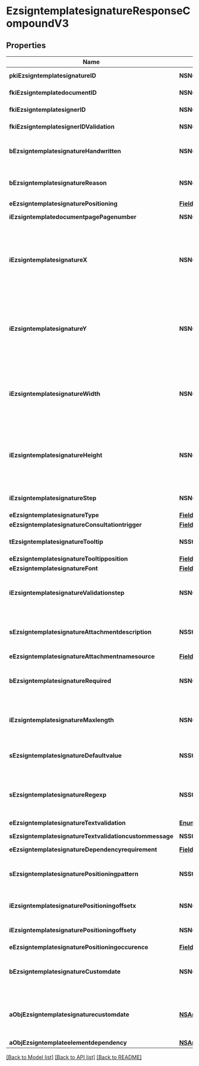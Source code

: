 # EzsigntemplatesignatureResponseCompoundV3

## Properties
Name | Type | Description | Notes
------------ | ------------- | ------------- | -------------
**pkiEzsigntemplatesignatureID** | **NSNumber*** | The unique ID of the Ezsigntemplatesignature | 
**fkiEzsigntemplatedocumentID** | **NSNumber*** | The unique ID of the Ezsigntemplatedocument | 
**fkiEzsigntemplatesignerID** | **NSNumber*** | The unique ID of the Ezsigntemplatesigner | 
**fkiEzsigntemplatesignerIDValidation** | **NSNumber*** | The unique ID of the Ezsigntemplatesigner | [optional] 
**bEzsigntemplatesignatureHandwritten** | **NSNumber*** | Whether the Ezsigntemplatesignature must be handwritten or not when eEzsigntemplatesignatureType &#x3D; Signature. | [optional] 
**bEzsigntemplatesignatureReason** | **NSNumber*** | Whether the Ezsigntemplatesignature must include a reason or not when eEzsigntemplatesignatureType &#x3D; Signature. | [optional] 
**eEzsigntemplatesignaturePositioning** | [**FieldEEzsigntemplatesignaturePositioning***](FieldEEzsigntemplatesignaturePositioning.md) |  | [optional] 
**iEzsigntemplatedocumentpagePagenumber** | **NSNumber*** | The page number in the Ezsigntemplatedocument | 
**iEzsigntemplatesignatureX** | **NSNumber*** | The X coordinate (Horizontal) where to put the Ezsigntemplatesignature on the page.  Coordinate is calculated at 100dpi (dot per inch). So for example, if you want to put the Ezsigntemplatesignature 2 inches from the left border of the page, you would use \&quot;200\&quot; for the X coordinate. | [optional] 
**iEzsigntemplatesignatureY** | **NSNumber*** | The Y coordinate (Vertical) where to put the Ezsigntemplatesignature on the page.  Coordinate is calculated at 100dpi (dot per inch). So for example, if you want to put the Ezsigntemplatesignature 3 inches from the top border of the page, you would use \&quot;300\&quot; for the Y coordinate. | [optional] 
**iEzsigntemplatesignatureWidth** | **NSNumber*** | The width of the Ezsigntemplatesignature.  Size is calculated at 100dpi (dot per inch). So for example, if you want the Ezsigntemplatesignature to have a width of 2 inches, you would use \&quot;200\&quot; for the iEzsigntemplatesignatureWidth. | [optional] 
**iEzsigntemplatesignatureHeight** | **NSNumber*** | The height of the Ezsigntemplatesignature.  Size is calculated at 100dpi (dot per inch). So for example, if you want the Ezsigntemplatesignature to have an height of 2 inches, you would use \&quot;200\&quot; for the iEzsigntemplatesignatureHeight. | [optional] 
**iEzsigntemplatesignatureStep** | **NSNumber*** | The step when the Ezsigntemplatesigner will be invited to sign | 
**eEzsigntemplatesignatureType** | [**FieldEEzsigntemplatesignatureType***](FieldEEzsigntemplatesignatureType.md) |  | 
**eEzsigntemplatesignatureConsultationtrigger** | [**FieldEEzsigntemplatesignatureConsultationtrigger***](FieldEEzsigntemplatesignatureConsultationtrigger.md) |  | [optional] 
**tEzsigntemplatesignatureTooltip** | **NSString*** | A tooltip that will be presented to Ezsigntemplatesigner about the Ezsigntemplatesignature | [optional] 
**eEzsigntemplatesignatureTooltipposition** | [**FieldEEzsigntemplatesignatureTooltipposition***](FieldEEzsigntemplatesignatureTooltipposition.md) |  | [optional] 
**eEzsigntemplatesignatureFont** | [**FieldEEzsigntemplatesignatureFont***](FieldEEzsigntemplatesignatureFont.md) |  | [optional] 
**iEzsigntemplatesignatureValidationstep** | **NSNumber*** | The step when the Ezsigntemplatesigner will be invited to validate the Ezsigntemplatesignature of eEzsigntemplatesignatureType Attachments | [optional] 
**sEzsigntemplatesignatureAttachmentdescription** | **NSString*** | The description attached to the attachment name added in Ezsigntemplatesignature of eEzsigntemplatesignatureType Attachments | [optional] 
**eEzsigntemplatesignatureAttachmentnamesource** | [**FieldEEzsigntemplatesignatureAttachmentnamesource***](FieldEEzsigntemplatesignatureAttachmentnamesource.md) |  | [optional] 
**bEzsigntemplatesignatureRequired** | **NSNumber*** | Whether the Ezsigntemplatesignature is required or not. This field is relevant only with Ezsigntemplatesignature with eEzsigntemplatesignatureType &#x3D; Attachments. | [optional] 
**iEzsigntemplatesignatureMaxlength** | **NSNumber*** | The maximum length for the value in the Ezsigntemplatesignature  This can only be set if eEzsigntemplatesignatureType is **FieldText** or **FieldTextarea** | [optional] 
**sEzsigntemplatesignatureDefaultvalue** | **NSString*** | The default value for the Ezsigntemplatesignature  You can use the codes below and they will be replaced at signature time.    | Code | Description | Example | | ------------------------- | ------------ | ------------ | | {sUserFirstname} | The first name of the contact | John | | {sUserLastname} | The last name of the contact | Doe | | {sUserJobtitle} | The job title | Sales Representative | | {sCompany} | Company name | eZmax Solutions Inc. | | {sEmailAddress} | The email address | email@example.com | | {sPhoneE164} | A phone number in E.164 Format | +15149901516 | | {sPhoneE164Cell} | A phone number in E.164 Format | +15149901516 | | [optional] 
**sEzsigntemplatesignatureRegexp** | **NSString*** | A regular expression to indicate what values are acceptable for the Ezsigntemplatesignature.  This can only be set if eEzsigntemplatesignatureType is **Text** or **Textarea** | [optional] 
**eEzsigntemplatesignatureTextvalidation** | [**EnumTextvalidation***](EnumTextvalidation.md) |  | [optional] 
**sEzsigntemplatesignatureTextvalidationcustommessage** | **NSString*** | Description of validation rule. Show by signatory. | [optional] 
**eEzsigntemplatesignatureDependencyrequirement** | [**FieldEEzsigntemplatesignatureDependencyrequirement***](FieldEEzsigntemplatesignatureDependencyrequirement.md) |  | [optional] 
**sEzsigntemplatesignaturePositioningpattern** | **NSString*** | The string pattern to search for the positioning. **This is not a regexp**  This will be required if **eEzsigntemplatesignaturePositioning** is set to **PerCoordinates** | [optional] 
**iEzsigntemplatesignaturePositioningoffsetx** | **NSNumber*** | The offset X  This will be required if **eEzsigntemplatesignaturePositioning** is set to **PerCoordinates** | [optional] 
**iEzsigntemplatesignaturePositioningoffsety** | **NSNumber*** | The offset Y  This will be required if **eEzsigntemplatesignaturePositioning** is set to **PerCoordinates** | [optional] 
**eEzsigntemplatesignaturePositioningoccurence** | [**FieldEEzsigntemplatesignaturePositioningoccurence***](FieldEEzsigntemplatesignaturePositioningoccurence.md) |  | [optional] 
**bEzsigntemplatesignatureCustomdate** | **NSNumber*** | Whether the Ezsigntemplatesignature has a custom date format or not. (Only possible when eEzsigntemplatesignatureType is **Name** or **Handwritten**) | [optional] 
**aObjEzsigntemplatesignaturecustomdate** | [**NSArray&lt;EzsigntemplatesignaturecustomdateResponseCompoundV2&gt;***](EzsigntemplatesignaturecustomdateResponseCompoundV2.md) | An array of custom date blocks that will be filled at the time of signature.  Can only be used if bEzsigntemplatesignatureCustomdate is true.  Use an empty array if you don&#39;t want to have a date at all. | [optional] 
**aObjEzsigntemplateelementdependency** | [**NSArray&lt;EzsigntemplateelementdependencyResponseCompound&gt;***](EzsigntemplateelementdependencyResponseCompound.md) |  | [optional] 

[[Back to Model list]](../README.md#documentation-for-models) [[Back to API list]](../README.md#documentation-for-api-endpoints) [[Back to README]](../README.md)


